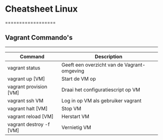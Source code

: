 # Cheatsheet Linux
==================

## Vagrant Commando's
---------------------

|Command|Description|
|-------|-----------|
|vagrant status|Geeft een overzicht van de Vagrant-omgeving|
|vagrant up [VM]|Start de VM op|
|vagrant provision [VM]|Draai het configuratiescript op VM|
|vagrant ssh VM|Log in op VM als gebruiker vagrant|
|vagrant halt [VM]|Stop VM|
|vagrant reload [VM]|Herstart VM|
|vagrant destroy -f [VM]|Vernietig VM|

